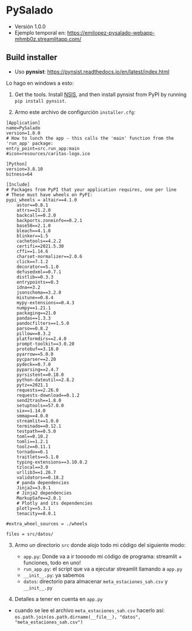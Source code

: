 # PySalado

- Versión 1.0.0
- Ejemplo temporal en: https://emilopez-pysalado-webapp-mhmb0z.streamlitapp.com/


## Build installer

- Uso **pynsist**: https://pynsist.readthedocs.io/en/latest/index.html

Lo hago en windows a esto:

1. Get the tools. Install [NSIS](http://nsis.sourceforge.net/Download), and then install pynsist from PyPI by running `pip install pynsist`.

2. Armo este archivo de configurción `installer.cfg`:

```
[Application]
name=PySalado
version=1.0.0
# How to lunch the app - this calls the 'main' function from the 'run_app' package:
entry_point=src.run_app:main
#icon=resources/caritas-logo.ico

[Python]
version=3.8.10
bitness=64

[Include]
# Packages from PyPI that your application requires, one per line
# These must have wheels on PyPI:
pypi_wheels = altair==4.1.0
    astor==0.8.1
    attrs==21.2.0
    backcall==0.2.0
    backports.zoneinfo==0.2.1
    base58==2.1.0
    bleach==4.1.0
    blinker==1.5
    cachetools==4.2.2
    certifi==2021.5.30
    cffi==1.14.6
    charset-normalizer==2.0.6
    click==7.1.2
    decorator==5.1.0
    defusedxml==0.7.1
    distlib==0.3.3
    entrypoints==0.3
    idna==3.2
    jsonschema==3.2.0
    mistune==0.8.4
    mypy-extensions==0.4.3
    numpy==1.21.1
    packaging==21.0
    pandas==1.3.3
    pandocfilters==1.5.0
    parso==0.8.2
    pillow==8.3.2
    platformdirs==2.4.0
    prompt-toolkit==3.0.20
    protobuf==3.18.0
    pyarrow==5.0.0
    pycparser==2.20
    pydeck==0.7.0
    pyparsing==2.4.7
    pyrsistent==0.18.0
    python-dateutil==2.8.2
    pytz==2021.1
    requests==2.26.0
    requests-download==0.1.2
    send2trash==1.8.0
    setuptools==57.0.0
    six==1.14.0
    smmap==4.0.0
    streamlit==1.0.0
    terminado==0.12.1
    testpath==0.5.0
    toml==0.10.2
    tomli==1.2.1
    toolz==0.11.1
    tornado==6.1
    traitlets==5.1.0
    typing-extensions==3.10.0.2
    tzlocal==3.0
    urllib3==1.26.7
    validators==0.18.2
    # panda dependencies
    Jinja2==3.0.1
    # Jinja2 dependencies
    MarkupSafe==2.0.1
    # Plotly and its dependencies
    plotly==5.3.1
    tenacity==8.0.1

#extra_wheel_sources = ./wheels

files = src/datos/
```

3. Armo un directorio `src` donde alojo todo mi código del siguiente modo:
   -  `app.py`: Donde va a ir toooodo mi código de programa: streamlit + funciones, todo en uno!
   -  `run_app.py`: el script que va a ejecutar streamlit llamando a `app.py` 
   -  `__init__.py`: ya sabemos
   -  `datos`: directorio para almacenar `meta_estaciones_sah.csv` y `__init__.py`

4. Detalles a tener en cuenta en `app.py`
  - cuando se lee el archivo `meta_estaciones_sah.csv` hacerlo así: `os.path.join(os.path.dirname(__file__), "datos", "meta_estaciones_sah.csv")`